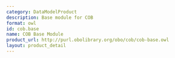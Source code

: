 ```yaml
---
category: DataModelProduct
description: Base module for COB
format: owl
id: cob.base
name: COB Base Module
product_url: http://purl.obolibrary.org/obo/cob/cob-base.owl
layout: product_detail
---
```

